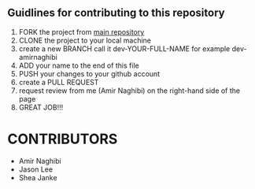 ## Guidlines for contributing to this repository


1. FORK the project from [main repository](https://github.com/sfusurge/DegreeNavigator)
2. CLONE the project to your local machine
3. create a new BRANCH call it dev-YOUR-FULL-NAME for example dev-amirnaghibi
4. ADD your name to the end of this file
5. PUSH your changes to your github account
6. create a PULL REQUEST
7. request review from me (Amir Naghibi) on the right-hand side of the page
8. GREAT JOB!!!







# CONTRIBUTORS
- Amir Naghibi
- Jason Lee
- Shea Janke
